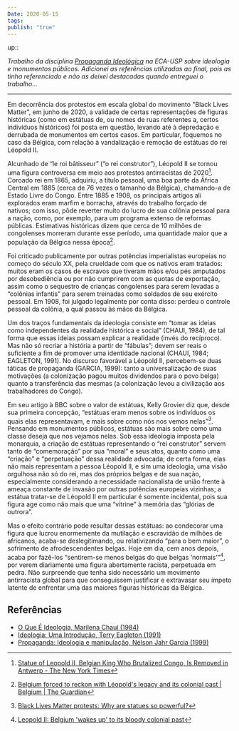 ```yaml
---
Date: 2020-05-15
tags: 
publish: "true"
---
```

up:: 

*Trabalho da disciplina [Propaganda Ideológica](https://uspdigital.usp.br/jupiterweb/obterDisciplina?sgldis=CRP0171&codcur=27011&codhab=502) na ECA-USP sobre ideologia e monumentos públicos. Adicionei as referências utilizadas ao final, pois as tinha referenciado e não as deixei destacadas quando entreguei o trabalho...*

---

Em decorrência dos protestos em escala global do movimento "Black Lives Matter", em junho de 2020, a validade de certas representações de figuras históricas (como em estátuas de, ou nomes de ruas referentes a, certos indivíduos históricos) foi posta em questão, levando até à depredação e derrubada de monumentos em certos casos. Em particular, foquemos no caso da Bélgica, com relação à vandalização e remoção de estátuas do rei Léopold II.

Alcunhado de “le roi bâtisseur” (“o rei construtor”), Léopold II se tornou uma figura controversa em meio aos protestos antirracistas de 2020[^1]. Coroado rei em 1865, adquiriu, a título pessoal, uma boa parte da África Central em 1885 (cerca de 76 vezes o tamanho da Bélgica), chamando-a de Estado Livre do Congo. Entre 1885 e 1908, os principais
artigos ali explorados eram marfim e borracha, através do trabalho forçado de nativos; com isso, pôde reverter muito do lucro de sua colônia pessoal para a nação, como, por exemplo, para um programa extenso de reformas públicas. Estimativas históricas dizem que cerca de 10 milhões de congolenses morreram durante esse período, uma quantidade maior que a população da Bélgica nessa época[^2].

Foi criticado publicamente por outras potências imperialistas europeias no começo do século XX, pela crueldade com que os nativos eram tratados: muitos eram os casos de escravos que tiveram mãos e/ou pés amputados por desobediência ou por não cumprirem com as quotas de exportação, assim como o sequestro de crianças congolenses para serem levadas a “colônias infantis” para serem treinadas como soldados de seu exército pessoal. Em 1908, foi julgado legalmente por conta disso: perdeu o controle pessoal da colônia, a qual passou às mãos da Bélgica.

Um dos traços fundamentais da ideologia consiste em “tomar as ideias como independentes da realidade histórica e social” (CHAUI, 1984), de tal forma que essas ideias possam explicar a realidade (invés do recíproco). Mas não só recriar a história a partir de “fábulas”; devem ser reais o suficiente a fim de promover uma identidade nacional (CHAUI, 1984; EAGLETON, 1991). No discurso favorável a Léopold II, percebem-se duas táticas de propaganda (GARCIA, 1999): tanto a universalização de suas motivações (a colonização pagou muitos dividendos para o povo belga) quanto a transferência das mesmas (a colonização levou a civilização aos trabalhadores do Congo).

Em seu artigo à BBC sobre o valor de estátuas, Kelly Grovier diz que, desde sua primeira concepção, “estátuas eram menos sobre os indivíduos os quais elas representavam, e mais sobre como nós nos vemos nelas”[^3]. Pensando em monumentos públicos, estátuas são mais sobre como uma classe deseja que nos vejamos nelas. Sob essa ideologia imposta pela monarquia, a criação de estátuas representando o “rei construtor” servem tanto de “comemoração” por sua “moral” e seus atos, quanto como uma “criação” e “perpetuação” dessa realidade advocada; de certa forma, elas não mais representam a pessoa Léopold II, e sim uma ideologia, uma visão orgulhosa não só do rei, mas dos próprios belgas e de sua nação, especialmente considerando a necessidade nacionalista de união frente à ameaça constante de invasão por outras potências europeias vizinhas; a estátua tratar-se de Léopold II em particular é somente incidental, pois sua figura age como não mais que uma “vitrine” à memória das “glórias de outrora”.

Mas o efeito contrário pode resultar dessas estátuas: ao condecorar uma figura que lucrou enormemente da mutilação e escravidão de milhões de africanos, acaba-se deslegitimando, ou relativizando “para o bem maior”, o sofrimento de afrodescendentes belgas. Hoje em dia, cem anos depois, acaba por fazê-los “sentirem-se menos belgas do que belgas ‘normais’”[^4], por verem diariamente uma figura abertamente racista, perpetuada em pedra. Não surpreende que tenha sido necessário um movimento antirracista global para que conseguissem justificar e extravasar seu ímpeto latente de enfrentar uma das maiores figuras históricas da Bélgica.

## Referências
- [O Que É Ideologia, Marilena Chauí (1984)](https://edisciplinas.usp.br/pluginfile.php/5109355/mod_resource/content/0/Chaui.pdf)
- [Ideologia: Uma Introdução, Terry Eagleton (1991)](https://edisciplinas.usp.br/pluginfile.php/5109351/mod_resource/content/0/Eagleton_Comp.pdf)
- [Propaganda: Ideologia e manipulação, Nélson Jahr Garcia (1999)](https://edisciplinas.usp.br/pluginfile.php/5109361/mod_resource/content/0/Propaganda%20ideologia%20e%20manipulacao%20N%20J%20Garcia.pdf)


[^1]: [Statue of Leopold II, Belgian King Who Brutalized Congo, Is Removed in Antwerp - The New York Times](https://www.nytimes.com/2020/06/09/world/europe/king-leopold-statue-antwerp.html)
[^2]: [Belgium forced to reckon with Léopold's legacy and its colonial past | Belgium | The Guardian](https://www.theguardian.com/world/2020/jun/12/belgium-forced-to-reckon-with-leopolds-legacy-and-its-colonial-past)
[^3]: [Black Lives Matter protests: Why are statues so powerful?](https://www.bbc.com/culture/article/20200612-black-lives-matter-protests-why-are-statues-so-powerful)
[^4]: [Leopold II: Belgium 'wakes up' to its bloody colonial past](https://www.bbc.com/news/world-europe-53017188)